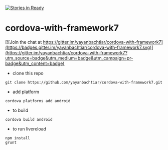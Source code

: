 [![Stories in Ready](https://badge.waffle.io/yayanbachtiar/cordova-with-framework7.png?label=ready&title=Ready)](https://waffle.io/yayanbachtiar/cordova-with-framework7)
# cordova-with-framework7

[![Join the chat at https://gitter.im/yayanbachtiar/cordova-with-framework7](https://badges.gitter.im/yayanbachtiar/cordova-with-framework7.svg)](https://gitter.im/yayanbachtiar/cordova-with-framework7?utm_source=badge&utm_medium=badge&utm_campaign=pr-badge&utm_content=badge)

* clone this repo
```
git clone https://github.com/yayanbachtiar/cordova-with-framework7.git
```
* add platform
```
cordova platforms add android
```

* to build
```
cordova build android
```

* to run livereload
```
npm install
grunt 
```
